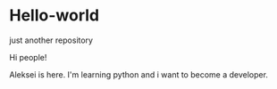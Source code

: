 # Hello-world
just another repository

Hi people!

Aleksei is here. I'm learning python and i want to become a developer.
